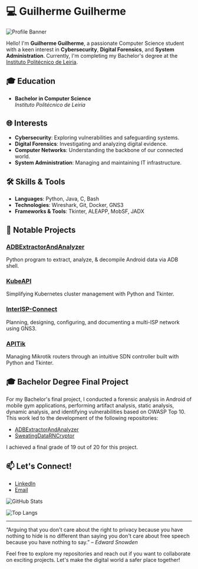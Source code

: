 # 💻 Guilherme Guilherme

![Profile Banner](https://via.placeholder.com/1200x400.png?text=Welcome+to+My+GitHub+Profile)

Hello! I'm **Guilherme Guilherme**, a passionate Computer Science student with a keen interest in **Cybersecurity**, **Digital Forensics**, and **System Administration**. Currently, I'm completing my Bachelor's degree at the [Instituto Politécnico de Leiria](https://www.ipleiria.pt/).

## 🎓 Education
- **Bachelor in Computer Science**  
  *Instituto Politécnico de Leiria*

## 🌐 Interests
- **Cybersecurity**: Exploring vulnerabilities and safeguarding systems.
- **Digital Forensics**: Investigating and analyzing digital evidence.
- **Computer Networks**: Understanding the backbone of our connected world.
- **System Administration**: Managing and maintaining IT infrastructure.

## 🛠️ Skills & Tools
- **Languages**: Python, Java, C, Bash
- **Technologies**: Wireshark, Git, Docker, GNS3
- **Frameworks & Tools**: Tkinter, ALEAPP, MobSF, JADX

## 📂 Notable Projects
### [ADBExtractorAndAnalyzer](https://github.com/guilhermegui08/ADBExtractorAndAnalyzer)
Python program to extract, analyze, & decompile Android data via ADB shell.

### [KubeAPI](https://github.com/guilhermegui08/KubeAPI)
Simplifying Kubernetes cluster management with Python and Tkinter.

### [InterISP-Connect](https://github.com/guilhermegui08/InterISP-Connect)
Planning, designing, configuring, and documenting a multi-ISP network using GNS3.

### [APITik](https://github.com/guilhermegui08/APITik)
Managing Mikrotik routers through an intuitive SDN controller built with Python and Tkinter.

## 🎓 Bachelor Degree Final Project
For my Bachelor's final project, I conducted a forensic analysis in Android of mobile gym applications, performing artifact analysis, static analysis, dynamic analysis, and identifying vulnerabilities based on OWASP Top 10. This work led to the development of the following repositories:

- [ADBExtractorAndAnalyzer](https://github.com/labcif/ADBExtractorAndAnalyzer)
- [SweatingDataRNCryptor](https://github.com/labcif/SweatingDataRNCryptor)

I achieved a final grade of 19 out of 20 for this project.

## 📫 Let's Connect!
- [LinkedIn](https://www.linkedin.com/in/guilherme-guilherme-103a26240/)
- [Email](guilhermeguilherme08@gmail.com)

![GitHub Stats](https://github-readme-stats.vercel.app/api?username=guilhermegui08&show_icons=true&theme=radical)

![Top Langs](https://github-readme-stats.vercel.app/api/top-langs/?username=guilhermegui08&layout=compact&theme=radical)

---

“Arguing that you don't care about the right to privacy because you have nothing to hide is no different than saying you don't care about free speech because you have nothing to say.” – *Edward Snowden*

Feel free to explore my repositories and reach out if you want to collaborate on exciting projects. Let's make the digital world a safer place together!
